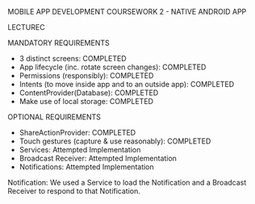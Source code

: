 MOBILE APP DEVELOPMENT
COURSEWORK 2 - NATIVE ANDROID APP


LECTUREC

MANDATORY REQUIREMENTS
- 3 distinct screens: COMPLETED
- App lifecycle (inc. rotate screen changes): COMPLETED
- Permissions (responsibly): COMPLETED
- Intents (to move inside app and to an outside app): COMPLETED
- ContentProvider(Database): COMPLETED
- Make use of local storage: COMPLETED


OPTIONAL REQUIREMENTS
- ShareActionProvider: COMPLETED
- Touch gestures (capture & use reasonably): COMPLETED
- Services: Attempted Implementation
- Broadcast Receiver: Attempted Implementation
- Notifications: Attempted Implementation


Notification: We used a Service to load the Notification and a Broadcast Receiver to respond to that Notification.



